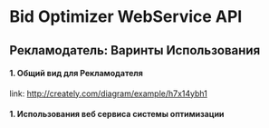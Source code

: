 
# Bid Optimizer WebService API



## Рекламодатель: Варинты Использования

#### 1. Общий вид для Рекламодателя
<script type="text/javascript" language="javascript" src="https://creately.com/player/createlyplayerstart.js"></script><div id="creately-container-h7x14ybh1-e53f6jWO75hbtOsKsm4aY984o3Y="></div><script type="text/javascript">createlyPlayerStart( {container: "creately-container-h7x14ybh1-e53f6jWO75hbtOsKsm4aY984o3Y=",docid :"h7x14ybh1-e53f6jWO75hbtOsKsm4aY984o3Y=",title :"Advertiser",width :600,height :400,bgcolor :"#eeeeee"} );</script>

link: http://creately.com/diagram/example/h7x14ybh1



#### 1. Использования веб сервиса системы оптимизации


